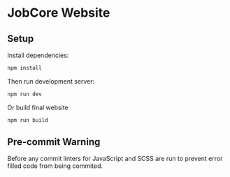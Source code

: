 # JobCore Website

## Setup

Install dependencies:

```sh
npm install
```

Then run development server:

```sh
npm run dev
```

Or build final website

```sh
npm run build
```

## Pre-commit Warning

Before any commit linters for JavaScript and SCSS are run to prevent error filled code from being commited.
